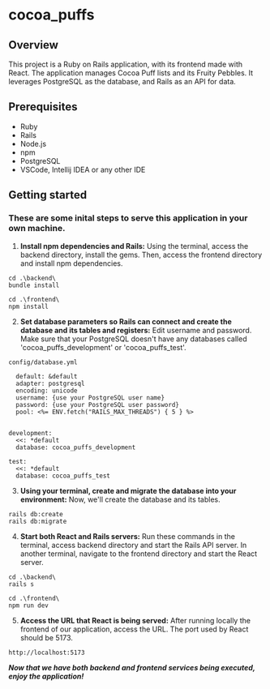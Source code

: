 # cocoa_puffs

## Overview
This project is a Ruby on Rails application, with its frontend made with React.
The application manages Cocoa Puff lists and its Fruity Pebbles.
It leverages PostgreSQL as the database, and Rails as an API for data.

## Prerequisites
* Ruby
* Rails
* Node.js
* npm
* PostgreSQL
* VSCode, Intellij IDEA or any other IDE

## Getting started
### These are some inital steps to serve this application in your own machine.

1. **Install npm dependencies and Rails:** Using the terminal, access the backend directory, install the gems.
Then, access the frontend directory and install npm dependencies.
```
cd .\backend\
bundle install

cd .\frontend\
npm install
```

2. **Set database parameters so Rails can connect and create the database and its tables and registers:**
Edit username and password. Make sure that your PostgreSQL doesn't have any databases called 'cocoa_puffs_development' or
'cocoa_puffs_test'.

`config/database.yml`
```
  default: &default
  adapter: postgresql
  encoding: unicode
  username: {use your PostgreSQL user name}
  password: {use your PostgreSQL user password}
  pool: <%= ENV.fetch("RAILS_MAX_THREADS") { 5 } %>


development:
  <<: *default
  database: cocoa_puffs_development

test:
  <<: *default
  database: cocoa_puffs_test
```

3. **Using your terminal, create and migrate the database into your environment:** Now, we'll create the database
and its tables.
```
rails db:create
rails db:migrate
```

4. **Start both React and Rails servers:** Run these commands in the terminal, access backend directory and start the Rails API server.
In another terminal, navigate to the frontend directory and start the React server.
```
cd .\backend\
rails s

cd .\frontend\
npm run dev
```

5. **Access the URL that React is being served:** After running locally the frontend of our application,
access the URL. The port used by React should be 5173.
```
http://localhost:5173
```

***Now that we have both backend and frontend services being executed, enjoy the application!***

